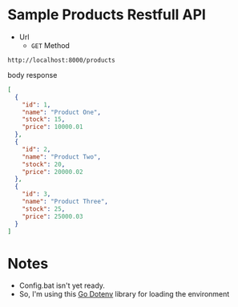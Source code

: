 # Sample Products Restfull API

* Url
    - `GET` Method             
```http request
http://localhost:8000/products
```

body response
```json
[
  {
    "id": 1,
    "name": "Product One",
    "stock": 15,
    "price": 10000.01
  },
  {
    "id": 2,
    "name": "Product Two",
    "stock": 20,
    "price": 20000.02
  },
  {
    "id": 3,
    "name": "Product Three",
    "stock": 25,
    "price": 25000.03
  }
]
```


# Notes

- Config.bat isn't yet ready. 
- So, I'm using this <a href="https://github.com/joho/godotenv">Go Dotenv</a> library for loading the environment
